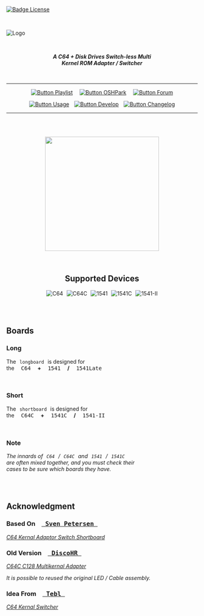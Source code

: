 
[![Badge License]][License]

<br>

![Logo]

<br>

<div align = center>

***A C64 + Disk Drives Switch-less Multi*** <br>
***Kernel ROM Adapter / Switcher***

<br>

---

[![Button Playlist]][Playlist]   
[![Button OSHPark]][OSHPark]   
[![Button Forum]][Forum]

[![Button Usage]][Usage]  
[![Button Develop]][Develop]  
[![Button Changelog]][Changelog]

---

<br>
<br>

<img
  src = 'User%20Guide/media/Board_overview.png'
  height = 300
/>

<br>

## Supported Devices

![C64]  ![C64C]  ![1541]  ![1541C]  ![1541-II] 

<br>

</div>
  
<br>

## Boards

### Long

The  `longboard`  is designed for <br>
the  <kbd> C64 </kbd>  **+**  <kbd> 1541 </kbd>  **/**  <kbd> 1541Late </kbd>

<br>

### Short

The  `shortboard`  is designed for <br>
the  <kbd> C64C </kbd>  **+**  <kbd> 1541C </kbd>  **/**  <kbd> 1541-II </kbd>

<br>

### Note

*The innards of  `C64`  /  `C64C`  and  `1541`  /  `1541C`* <br>
*are often mixed together, and you must check their* <br>
*cases to be sure which boards they have.*

<br>
<br>

## Acknowledgment

### Based On   [<kbd> Sven Petersen </kbd>][Petersen]

*[C64 Kernal Adaptor Switch Shortboard]*

### Old Version   [<kbd> DiscoHR </kbd>][DiscoHR]

*[C64C C128 Multikernal Adapter]*

*It is possible to reused the original LED / Cable assembly.*

### Idea From   [<kbd> Tebl </kbd>][DiscoHR]

*[C64 Kernal Switcher]*

<br>


<!----------------------------------------------------------------------------->

[Playlist]: https://www.youtube.com/playlist?list=PLtQOf_JULmrQTB7486X5pXG1Aaxbl_RdE
[OSHPark]: https://oshpark.com/profiles/bwack 'Order The Board'
[Forum]: http://www.lemon64.com/forum/viewtopic.php?p=747333 'Lemon64 Forum Post'

[Changelog]: Documentation/Changelog.md
[Develop]: Documentation/Develop.md
[License]: LICENSE
[Usage]: Documentation/Usage.md
[Logo]: User%20Guide/media/SKS64-Logos-Ver2.png

[Badge License]: https://img.shields.io/badge/Open_Hardware-1.2-292961?style=for-the-badge


<!--------------------------------{ Devices }---------------------------------->

[1541-II]: https://img.shields.io/badge/１５４１－ＩＩ-d7cdbb?style=flat
[1541C]: https://img.shields.io/badge/１５４１Ｃ-d7cdbb?style=flat
[1541]: https://img.shields.io/badge/１５４１-d7cdbb?style=flat
[C64C]: https://img.shields.io/badge/Ｃ６４Ｃ-d7cdbb?style=flat
[C64]: https://img.shields.io/badge/Ｃ６４-d7cdbb?style=flat


<!----------------------------{ Acknowledgment }------------------------------->

[C64 Kernal Adaptor Switch Shortboard]: https://github.com/svenpetersen1965/C64-Kernal-Adaptor-Switch-short-board-
[C64C C128 Multikernal Adapter]: https://github.com/discoHR/C64C-C128-multikernal-adapter
[C64 Kernal Switcher]: https://github.com/tebl/C64-Kernal-Switcher

[Petersen]: https://github.com/svenpetersen1965
[DiscoHR]: https://github.com/discoHR
[Tebl]: https://github.com/tebl


<!--------------------------------{ Buttons }---------------------------------->

[Button Changelog]: https://img.shields.io/badge/Changelog-19abdd?style=for-the-badge&logoColor=white&logo=AzureArtifacts
[Button Playlist]: https://img.shields.io/badge/Playlist-FF0000?style=for-the-badge&logoColor=white&logo=Youtube
[Button Develop]: https://img.shields.io/badge/Develop-00979D?style=for-the-badge&logoColor=white&logo=Arduino
[Button OSHPark]: https://img.shields.io/badge/OSHPark-752c8d?style=for-the-badge&logoColor=white&logo=Houzz
[Button Usage]: https://img.shields.io/badge/Usage-ED145B?style=for-the-badge&logoColor=white&logo=AppleArcade
[Button Forum]: https://img.shields.io/badge/Forum-5287B8?style=for-the-badge&logoColor=white&logo=AskUbuntu
